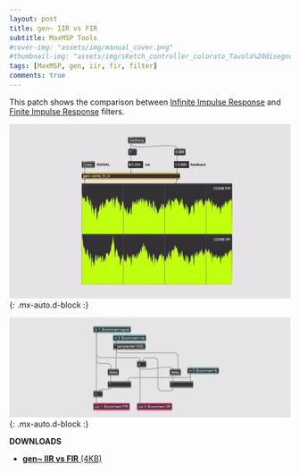 ```yaml
---
layout: post
title: gen~ IIR vs FIR
subtitle: MaxMSP Tools
#cover-img: "assets/img/manual_cover.png"
#thumbnail-img: "assets/img/sketch_controller_colorato_Tavola%20disegno%201.png"
tags: [MaxMSP, gen, iir, fir, filter]
comments: true
---
```


This patch shows the comparison between [Infinite Impulse Response](https://velitch.github.io/velitch/2021-10-19-tool_gen_iir/) and [Finite Impulse Response](https://velitch.github.io/velitch/2021-10-19-tool_gen_fir/) filters.

![](https://github.com/Velitch/velitch/blob/main/assets/img/img_maxmsp/gen~%20iir%20vs%20fir.gif?raw=true){: .mx-auto.d-block :}

![](https://github.com/Velitch/velitch/blob/main/assets/img/img_maxmsp/dsp~%20irr%20vs%20fir.png?raw=true){: .mx-auto.d-block :}

**DOWNLOADS**

- <a href="https://velitch.github.io/velitch/assets/maxmsp_tools/reverb/comb_iir_vs_fir">**gen~ IIR vs FIR** (4KB)<a/>
